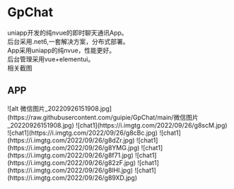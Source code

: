 # GpChat
uniapp开发的纯nvue的即时聊天通讯App。
</br>
后台采用.net6,一套解决方案，分布式部署。
</br>
App采用uniapp的纯nvue，性能更好。
</br>
后台管理采用vue+elementui。
</br>
相关截图
</br>
<h2>APP</h2> 
![alt 微信图片_20220926151908.jpg](https://raw.githubusercontent.com/guipie/GpChat/main/微信图片_20220926151908.jpg)
![chat1](https://i.imgtg.com/2022/09/26/g8scM.jpg)
![chat1](https://i.imgtg.com/2022/09/26/g8cBc.jpg)
![chat1](https://i.imgtg.com/2022/09/26/g8dZr.jpg)
![chat1](https://i.imgtg.com/2022/09/26/g8YMG.jpg)
![chat1](https://i.imgtg.com/2022/09/26/g8f71.jpg)
![chat1](https://i.imgtg.com/2022/09/26/g82zF.jpg)
![chat1](https://i.imgtg.com/2022/09/26/g8lHI.jpg)
![chat1](https://i.imgtg.com/2022/09/26/g89XD.jpg)


